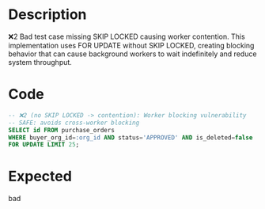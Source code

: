 # Description
❌2 Bad test case missing SKIP LOCKED causing worker contention. This implementation uses FOR UPDATE without SKIP LOCKED, creating blocking behavior that can cause background workers to wait indefinitely and reduce system throughput.

# Code
```sql
-- ❌2 (no SKIP LOCKED -> contention): Worker blocking vulnerability
-- SAFE: avoids cross-worker blocking
SELECT id FROM purchase_orders
WHERE buyer_org_id=:org_id AND status='APPROVED' AND is_deleted=false
FOR UPDATE LIMIT 25;
```

# Expected
bad